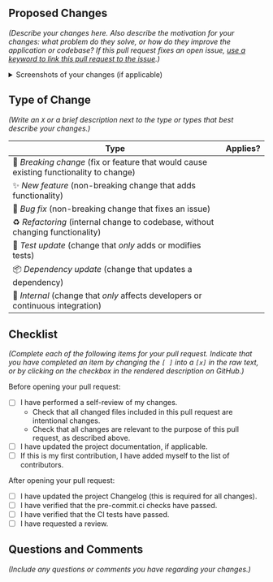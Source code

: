 ## Proposed Changes

_(Describe your changes here. Also describe the motivation for your changes: what problem do they solve, or how do they improve the application or codebase? If this pull request fixes an open issue, [use a keyword to link this pull request to the issue](https://docs.github.com/en/issues/tracking-your-work-with-issues/linking-a-pull-request-to-an-issue#linking-a-pull-request-to-an-issue-using-a-keyword).)_

<details>
<summary>Screenshots of your changes (if applicable)</summary>

</details>

## Type of Change

_(Write an `X` or a brief description next to the type or types that best describe your changes.)_

| Type                                                                                    | Applies? |
| --------------------------------------------------------------------------------------- | -------- |
| 🚨 _Breaking change_ (fix or feature that would cause existing functionality to change) |          |
| ✨ _New feature_ (non-breaking change that adds functionality)                          |          |
| 🐛 _Bug fix_ (non-breaking change that fixes an issue)                                  |          |
| ♻️ _Refactoring_ (internal change to codebase, without changing functionality)          |          |
| 🚦 _Test update_ (change that _only_ adds or modifies tests)                            |          |
| 📦 _Dependency update_ (change that updates a dependency)                               |          |
| 🔧 _Internal_ (change that _only_ affects developers or continuous integration)         |          |

## Checklist

_(Complete each of the following items for your pull request. Indicate that you have completed an item by changing the `[ ]` into a `[x]` in the raw text, or by clicking on the checkbox in the rendered description on GitHub.)_

Before opening your pull request:

- [ ] I have performed a self-review of my changes.
  - Check that all changed files included in this pull request are intentional changes.
  - Check that all changes are relevant to the purpose of this pull request, as described above.
- [ ] I have updated the project documentation, if applicable.
- [ ] If this is my first contribution, I have added myself to the list of contributors.

After opening your pull request:

- [ ] I have updated the project Changelog (this is required for all changes).
- [ ] I have verified that the pre-commit.ci checks have passed.
- [ ] I have verified that the CI tests have passed.
- [ ] I have requested a review.

## Questions and Comments

_(Include any questions or comments you have regarding your changes.)_
